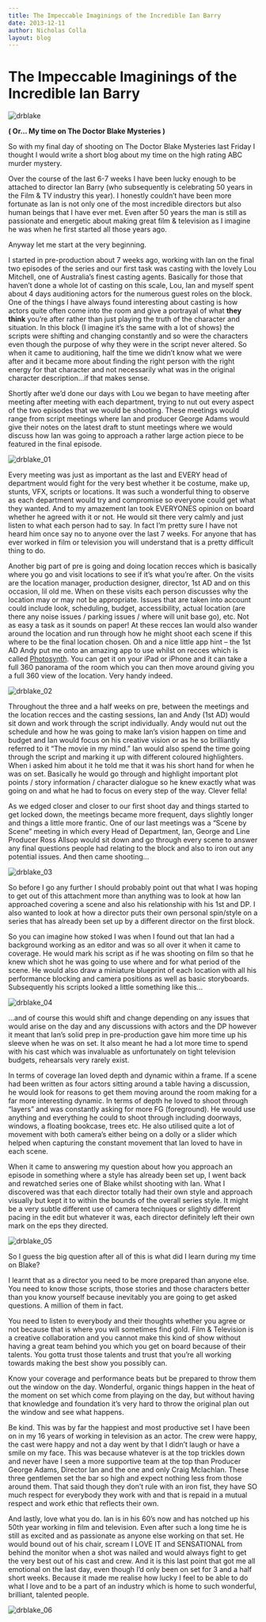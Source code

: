 ```yaml
---
title: The Impeccable Imaginings of the Incredible Ian Barry
date: 2013-12-11
author: Nicholas Colla
layout: blog
---
```

# The Impeccable Imaginings of the Incredible Ian Barry

![drblake](/static/blog/12-drblake.jpg)

**( Or… My time on The Doctor Blake Mysteries )**

So with my final day of shooting on The Doctor Blake Mysteries last Friday I thought I would write a short blog about my time on the high rating ABC murder mystery.

Over the course of the last 6-7 weeks I have been lucky enough to be attached to director Ian Barry (who subsequently is celebrating 50 years in the Film & TV industry this year). I honestly couldn’t have been more fortunate as Ian is not only one of the most incredible directors but also human beings that I have ever met. Even after 50 years the man is still as passionate and energetic about making great film & television as I imagine he was when he first started all those years ago.

Anyway let me start at the very beginning.

I started in pre-production about 7 weeks ago, working with Ian on the final two episodes of the series and our first task was casting with the lovely Lou Mitchell, one of Australia’s finest casting agents. Basically for those that haven’t done a whole lot of casting on this scale, Lou, Ian and myself spent about 4 days auditioning actors for the numerous guest roles on the block. One of the things I have always found interesting about casting is how actors quite often come into the room and give a portrayal of what **they think** you’re after rather than just playing the truth of the character and situation. In this block (I imagine it’s the same with a lot of shows) the scripts were shifting and changing constantly and so were the characters even though the purpose of why they were in the script never altered. So when it came to auditioning, half the time we didn’t know what we were after and it became more about finding the right person with the right energy for that character and not necessarily what was in the original character description…if that makes sense.

Shortly after we’d done our days with Lou we began to have meeting after meeting after meeting with each department, trying to nut out every aspect of the two episodes that we would be shooting. These meetings would range from script meetings where Ian and producer George Adams would give their notes on the latest draft to stunt meetings where we would discuss how Ian was going to approach a rather large action piece to be featured in the final episode.

![drblake_01](/static/blog/12-drblake_01.jpg)

Every meeting was just as important as the last and EVERY head of department would fight for the very best whether it be costume, make up, stunts, VFX, scripts or locations. It was such a wonderful thing to observe as each department would try and compromise so everyone could get what they wanted. And to my amazement Ian took EVERYONES opinion on board whether he agreed with it or not. He would sit there very calmly and just listen to what each person had to say. In fact I’m pretty sure I have not heard him once say no to anyone over the last 7 weeks. For anyone that has ever worked in film or television you will understand that is a pretty difficult thing to do.

Another big part of pre is going and doing location recces which is basically where you go and visit locations to see if it’s what you’re after. On the visits are the location manager, production designer, director, 1st AD and on this occasion, lil old me. When on these visits each person discusses why the location may or may not be appropriate. Issues that are taken into account could include look, scheduling, budget, accessibility, actual location (are there any noise issues / parking issues / where will unit base go), etc. Not as easy a task as it sounds on paper! At these recces Ian would also wander around the location and run through how he might shoot each scene if this where to be the final location chosen. Oh and a nice little app hint – the 1st AD Andy put me onto an amazing app to use whilst on recces which is called [Photosynth](https://itunes.apple.com/au/app/photosynth/id430065256). You can get it on your iPad or iPhone and it can take a full 360 panorama of the room which you can then move around giving you a full 360 view of the location. Very handy indeed.

![drblake_02](/static/blog/12-drblake_02.jpg)

Throughout the three and a half weeks on pre, between the meetings and the location recces and the casting sessions, Ian and Andy (1st AD) would sit down and work through the script individually. Andy would nut out the schedule and how he was going to make Ian’s vision happen on time and budget and Ian would focus on his creative vision or as he so brilliantly referred to it “The movie in my mind.” Ian would also spend the time going through the script and marking it up with different coloured highlighters. When i asked him about it he told me that it was his short hand for when he was on set. Basically he would go through and highlight important plot points / story information / character dialogue so he knew exactly what was going on and what he had to focus on every step of the way. Clever fella!

As we edged closer and closer to our first shoot day and things started to get locked down, the meetings became more frequent, days slightly longer and things a little more frantic. One of our last meetings was a “Scene by Scene” meeting in which every Head of Department, Ian, George and Line Producer Ross Allsop would sit down and go through every scene to answer any final questions people had relating to the block and also to iron out any potential issues. And then came shooting…

![drblake_03](/static/blog/12-drblake_03.jpg)

So before I go any further I should probably point out that what I was hoping to get out of this attachment more than anything was to look at how Ian approached covering a scene and also his relationship with his 1st and DP. I also wanted to look at how a director puts their own personal spin/style on a series that has already been set up by a different director on the first block.

So you can imagine how stoked I was when I found out that Ian had a background working as an editor and was so all over it when it came to coverage. He would mark his script as if he was shooting on film so that he knew which shot he was going to use where and for what period of the scene. He would also draw a miniature blueprint of each location with all his performance blocking and camera positions as well as basic storyboards. Subsequently his scripts looked a little something like this…

![drblake_04](/static/blog/12-drblake_04.jpg)

…and of course this would shift and change depending on any issues that would arise on the day and any discussions with actors and the DP however it meant that Ian’s solid prep in pre-production gave him more time up his sleeve when he was on set. It also meant he had a lot more time to spend with his cast which was invaluable as unfortunately on tight television budgets, rehearsals very rarely exist.

In terms of coverage Ian loved depth and dynamic within a frame. If a scene had been written as four actors sitting around a table having a discussion, he would look for reasons to get them moving around the room making for a far more interesting dynamic. In terms of depth he loved to shoot through “layers” and was constantly asking for more FG (foreground). He would use anything and everything he could to shoot through including doorways, windows, a floating bookcase, trees etc. He also utilised quite a lot of movement with both camera’s either being on a dolly or a slider which helped when capturing the constant movement that Ian loved to have in each scene.

When it came to answering my question about how you approach an episode in something where a style has already been set up, I went back and rewatched series one of Blake whilst shooting with Ian. What I discovered was that each director totally had their own style and approach visually but kept it to within the bounds of the overall series style. It might be a very subtle different use of camera techniques or slightly different pacing in the edit but whatever it was, each director definitely left their own mark on the eps they directed.

![drblake_05](/static/blog/12-drblake_05.jpg)

So I guess the big question after all of this is what did I learn during my time on Blake?

I learnt that as a director you need to be more prepared than anyone else. You need to know those scripts, those stories and those characters better than you know yourself because inevitably you are going to get asked questions. A million of them in fact.

You need to listen to everybody and their thoughts whether you agree or not because that is where you will sometimes find gold. Film & Television is a creative collaboration and you cannot make this kind of show without having a great team behind you which you get on board because of their talents. You gotta trust those talents and trust that you’re all working towards making the best show you possibly can.

Know your coverage and performance beats but be prepared to throw them out the window on the day. Wonderful, organic things happen in the heat of the moment on set which come from playing on the day, but without having that knowledge and foundation it’s very hard to throw the original plan out the window and see what happens.

Be kind. This was by far the happiest and most productive set I have been on in my 16 years of working in television as an actor. The crew were happy, the cast were happy and not a day went by that I didn’t laugh or have a smile on my face. This was because whatever is at the top trickles down and never have I seen a more supportive team at the top than Producer George Adams, Director Ian and the one and only Craig Mclachlan. These three gentlemen set the bar so high and expect nothing less from those around them. That said though they don’t rule with an iron fist, they have SO much respect for everybody they work with and that is repaid in a mutual respect and work ethic that reflects their own.

And lastly, love what you do. Ian is in his 60’s now and has notched up his 50th year working in film and television. Even after such a long time he is still as excited and as passionate as anyone else working on that set. He would bound out of his chair, scream I LOVE IT and SENSATIONAL from behind the monitor when a shot was nailed and would always fight to get the very best out of his cast and crew. And it is this last point that got me all emotional on the last day, even though I’d only been on set for 3 and a half short weeks. Because it made me realise how lucky I feel to be able to do what I love and to be a part of an industry which is home to such wonderful, brilliant, talented people.

![drblake_06](/static/blog/12-drblake_06.jpg)